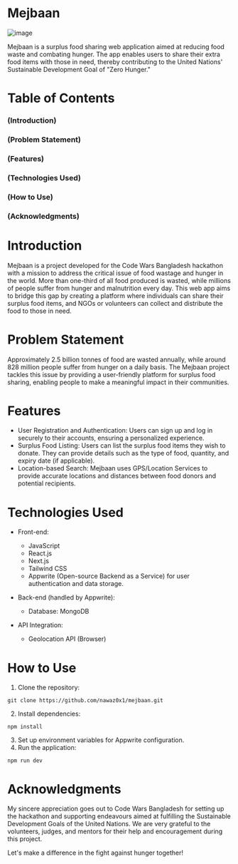 # Mejbaan
![image](https://github.com/Atahar08/mejbaan/assets/167901118/c0eac441-61d5-44bd-ba1e-1d6e9aee80a6)

Mejbaan is a surplus food sharing web application aimed at reducing food waste and combating hunger. The app enables users to share their extra food items with those in need, thereby contributing to the United Nations' Sustainable Development Goal of "Zero Hunger."

# Table of Contents
### (Introduction)
### (Problem Statement)
### (Features)
### (Technologies Used)
### (How to Use)
### (Acknowledgments)

# Introduction
Mejbaan is a project developed for the Code Wars Bangladesh hackathon with a mission to address the critical issue of food wastage and hunger in the world. More than one-third of all food produced is wasted, while millions of people suffer from hunger and malnutrition every day. This web app aims to bridge this gap by creating a platform where individuals can share their surplus food items, and NGOs or volunteers can collect and distribute the food to those in need.

# Problem Statement
Approximately 2.5 billion tonnes of food are wasted annually, while around 828 million people suffer from hunger on a daily basis. The Mejbaan project tackles this issue by providing a user-friendly platform for surplus food sharing, enabling people to make a meaningful impact in their communities.

# Features
- User Registration and Authentication: Users can sign up and log in securely to 
  their accounts, ensuring a personalized experience.
- Surplus Food Listing: Users can list the surplus food items they wish to donate. 
  They can provide details such as the type of food, quantity, and expiry date (if 
  applicable).
- Location-based Search: Mejbaan uses GPS/Location Services to provide accurate 
  locations and distances between food donors and potential recipients.

# Technologies Used
- Front-end:

  - JavaScript
  - React.js
  - Next.js
  - Tailwind CSS
  - Appwrite (Open-source Backend as a Service) for user authentication and data 
    storage.
- Back-end (handled by Appwrite):

  - Database: MongoDB
- API Integration:

  - Geolocation API (Browser)

# How to Use

1. Clone the repository:
 ```
 git clone https://github.com/nawaz0x1/mejbaan.git
 ```
2. Install dependencies:
```
npm install
```
3. Set up environment variables for Appwrite configuration.
4. Run the application:
```
npm run dev
```

# Acknowledgments
My sincere appreciation goes out to Code Wars Bangladesh for setting up the hackathon and supporting endeavours aimed at fulfilling the Sustainable Development Goals of the United Nations. We are very grateful to the volunteers, judges, and mentors for their help and encouragement during this project.

Let's make a difference in the fight against hunger together!
